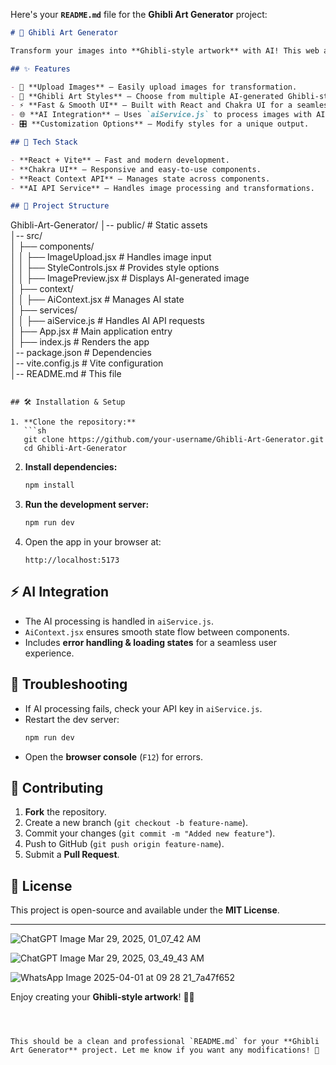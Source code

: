 Here's your **`README.md`** file for the **Ghibli Art Generator** project:

```md
# 🎨 Ghibli Art Generator

Transform your images into **Ghibli-style artwork** with AI! This web application, built with **React** and **Vite**, allows users to upload images and apply Ghibli-style transformations with customizable options.

## ✨ Features

- 📸 **Upload Images** – Easily upload images for transformation.  
- 🎨 **Ghibli Art Styles** – Choose from multiple AI-generated Ghibli-style filters.  
- ⚡ **Fast & Smooth UI** – Built with React and Chakra UI for a seamless experience.  
- 🌐 **AI Integration** – Uses `aiService.js` to process images with AI.  
- 🎛 **Customization Options** – Modify styles for a unique output.  

## 🚀 Tech Stack

- **React + Vite** – Fast and modern development.  
- **Chakra UI** – Responsive and easy-to-use components.  
- **React Context API** – Manages state across components.  
- **AI API Service** – Handles image processing and transformations.  

## 📂 Project Structure

```
Ghibli-Art-Generator/
│-- public/             # Static assets  
│-- src/  
│   ├── components/  
│   │   ├── ImageUpload.jsx        # Handles image input  
│   │   ├── StyleControls.jsx      # Provides style options  
│   │   ├── ImagePreview.jsx       # Displays AI-generated image  
│   ├── context/  
│   │   ├── AiContext.jsx          # Manages AI state  
│   ├── services/  
│   │   ├── aiService.js           # Handles AI API requests  
│   ├── App.jsx                    # Main application entry  
│   ├── index.js                   # Renders the app  
│-- package.json                    # Dependencies  
│-- vite.config.js                   # Vite configuration  
│-- README.md                        # This file  
```

## 🛠 Installation & Setup

1. **Clone the repository:**  
   ```sh
   git clone https://github.com/your-username/Ghibli-Art-Generator.git
   cd Ghibli-Art-Generator
   ```

2. **Install dependencies:**  
   ```sh
   npm install
   ```

3. **Run the development server:**  
   ```sh
   npm run dev
   ```

4. Open the app in your browser at:  
   ```
   http://localhost:5173
   ```

## ⚡ AI Integration

- The AI processing is handled in `aiService.js`.  
- `AiContext.jsx` ensures smooth state flow between components.  
- Includes **error handling & loading states** for a seamless user experience.  

## 🐛 Troubleshooting

- If AI processing fails, check your API key in `aiService.js`.  
- Restart the dev server:
  ```sh
  npm run dev
  ```
- Open the **browser console** (`F12`) for errors.

## 🤝 Contributing

1. **Fork** the repository.  
2. Create a new branch (`git checkout -b feature-name`).  
3. Commit your changes (`git commit -m "Added new feature"`).  
4. Push to GitHub (`git push origin feature-name`).  
5. Submit a **Pull Request**.

## 📜 License

This project is open-source and available under the **MIT License**.

---

![ChatGPT Image Mar 29, 2025, 01_07_42 AM](https://github.com/user-attachments/assets/afb8769d-df76-4342-a4f2-14fa3bcbfe1a)

![ChatGPT Image Mar 29, 2025, 03_49_43 AM](https://github.com/user-attachments/assets/176bea1c-d215-4cb2-9e43-64ea99f57cdd)

![WhatsApp Image 2025-04-01 at 09 28 21_7a47f652](https://github.com/user-attachments/assets/effac9e9-8b49-4600-a3ec-328dd37c18b2)


Enjoy creating your **Ghibli-style artwork**! 🚀✨
```



This should be a clean and professional `README.md` for your **Ghibli Art Generator** project. Let me know if you want any modifications! 🚀
